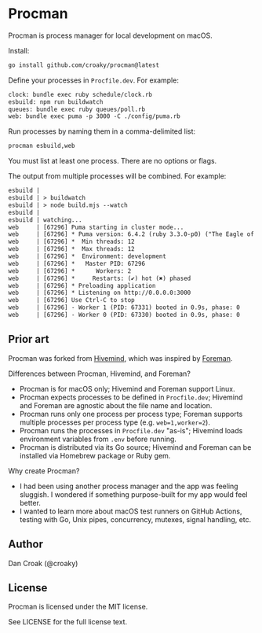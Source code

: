 # Procman

Procman is process manager for local development on macOS.

Install:

```bash
go install github.com/croaky/procman@latest
```

Define your processes in `Procfile.dev`. For example:

```txt
clock: bundle exec ruby schedule/clock.rb
esbuild: npm run buildwatch
queues: bundle exec ruby queues/poll.rb
web: bundle exec puma -p 3000 -C ./config/puma.rb
```

Run processes by naming them in a comma-delimited list:

```bash
procman esbuild,web
```

You must list at least one process.
There are no options or flags.

The output from multiple processes will be combined. For example:

```txt
esbuild |
esbuild | > buildwatch
esbuild | > node build.mjs --watch
esbuild |
esbuild | watching...
web     | [67296] Puma starting in cluster mode...
web     | [67296] * Puma version: 6.4.2 (ruby 3.3.0-p0) ("The Eagle of Durango")
web     | [67296] *  Min threads: 12
web     | [67296] *  Max threads: 12
web     | [67296] *  Environment: development
web     | [67296] *   Master PID: 67296
web     | [67296] *      Workers: 2
web     | [67296] *     Restarts: (✔) hot (✖) phased
web     | [67296] * Preloading application
web     | [67296] * Listening on http://0.0.0.0:3000
web     | [67296] Use Ctrl-C to stop
web     | [67296] - Worker 1 (PID: 67331) booted in 0.9s, phase: 0
web     | [67296] - Worker 0 (PID: 67330) booted in 0.9s, phase: 0
```

## Prior art

Procman was
forked from [Hivemind](https://github.com/DarthSim/hivemind),
which was inspired by [Foreman](https://github.com/ddollar/foreman).

Differences between Procman, Hivemind, and Foreman?

- Procman is for macOS only;
  Hivemind and Foreman support Linux.
- Procman expects processes to be defined in `Procfile.dev`;
  Hivemind and Foreman are agnostic about the file name and location.
- Procman runs only one process per process type;
  Foreman supports multiple processes per process type (e.g. `web=1,worker=2`).
- Procman runs the processes in `Procfile.dev` "as-is";
  Hivemind loads environment variables from `.env` before running.
- Procman is distributed via its Go source;
  Hivemind and Foreman can be installed via Homebrew package or Ruby gem.

Why create Procman?

- I had been using another process manager and the app was feeling sluggish.
  I wondered if something purpose-built for my app would feel better.
- I wanted to learn more about macOS test runners on GitHub Actions,
  testing with Go, Unix pipes, concurrency, mutexes, signal handling, etc.

## Author

Dan Croak (@croaky)

## License

Procman is licensed under the MIT license.

See LICENSE for the full license text.
